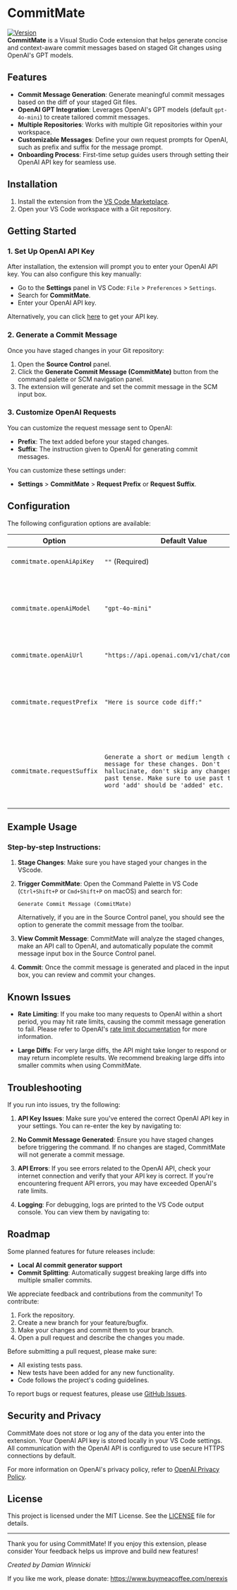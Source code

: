 # CommitMate

[![Version](https://img.shields.io/badge/version-0.0.3-blue.svg)](https://marketplace.visualstudio.com/items?itemName=nerexis.commitmate)  
**CommitMate** is a Visual Studio Code extension that helps generate concise and context-aware commit messages based on staged Git changes using OpenAI's GPT models.

## Features

- **Commit Message Generation**: Generate meaningful commit messages based on the diff of your staged Git files.
- **OpenAI GPT Integration**: Leverages OpenAI's GPT models (default `gpt-4o-mini`) to create tailored commit messages.
- **Multiple Repositories**: Works with multiple Git repositories within your workspace.
- **Customizable Messages**: Define your own request prompts for OpenAI, such as prefix and suffix for the message prompt.
- **Onboarding Process**: First-time setup guides users through setting their OpenAI API key for seamless use.

## Installation

1. Install the extension from the [VS Code Marketplace](https://marketplace.visualstudio.com/items?itemName=nerexis.commitmate).
2. Open your VS Code workspace with a Git repository.

## Getting Started

### 1. Set Up OpenAI API Key
After installation, the extension will prompt you to enter your OpenAI API key. You can also configure this key manually:

- Go to the **Settings** panel in VS Code: `File` > `Preferences` > `Settings`.
- Search for **CommitMate**.
- Enter your OpenAI API key.

Alternatively, you can click [here](https://platform.openai.com/account/api-keys) to get your API key.

### 2. Generate a Commit Message

Once you have staged changes in your Git repository:
1. Open the **Source Control** panel.
2. Click the **Generate Commit Message (CommitMate)** button from the command palette or SCM navigation panel.
3. The extension will generate and set the commit message in the SCM input box.

### 3. Customize OpenAI Requests

You can customize the request message sent to OpenAI:
- **Prefix**: The text added before your staged changes.
- **Suffix**: The instruction given to OpenAI for generating commit messages.

You can customize these settings under:
- **Settings** > **CommitMate** > **Request Prefix** or **Request Suffix**.

## Configuration

The following configuration options are available:

| Option                         | Default Value                                                         | Description                                                                                                 |
|---------------------------------|-----------------------------------------------------------------------|-------------------------------------------------------------------------------------------------------------|
| `commitmate.openAiApiKey`       | `""` (Required)                                                       | Your OpenAI API key.                                                                                         |
| `commitmate.openAiModel`        | `"gpt-4o-mini"`                                                     | The GPT model to use (you can set this to a custom model if desired).                                        |
| `commitmate.openAiUrl`          | `"https://api.openai.com/v1/chat/completions"`                         | The URL of the OpenAI API.                                                                                   |
| `commitmate.requestPrefix`      | `"Here is source code diff:"`                                          | Text added at the beginning of the request sent to OpenAI.                                                   |
| `commitmate.requestSuffix`      | `Generate a short or medium length commit message for these changes. Don't hallucinate, don't skip any changes, use past tense. Make sure to use past tense like word 'add' should be 'added' etc.`| Instructions sent to OpenAI to guide the generation of the commit message.                                   |

## Example Usage

### Step-by-step Instructions:

1. **Stage Changes**: Make sure you have staged your changes in the VScode.
2. **Trigger CommitMate**: Open the Command Palette in VS Code (`Ctrl+Shift+P` or `Cmd+Shift+P` on macOS) and search for:

    ```
    Generate Commit Message (CommitMate)
    ```

    Alternatively, if you are in the Source Control panel, you should see the option to generate the commit message from the toolbar.

3. **View Commit Message**: CommitMate will analyze the staged changes, make an API call to OpenAI, and automatically populate the commit message input box in the Source Control panel.

4. **Commit**: Once the commit message is generated and placed in the input box, you can review and commit your changes.

## Known Issues

- **Rate Limiting**: If you make too many requests to OpenAI within a short period, you may hit rate limits, causing the commit message generation to fail. Please refer to OpenAI's [rate limit documentation](https://platform.openai.com/docs/guides/rate-limits) for more information.
  
- **Large Diffs**: For very large diffs, the API might take longer to respond or may return incomplete results. We recommend breaking large diffs into smaller commits when using CommitMate. 

## Troubleshooting

If you run into issues, try the following:

1. **API Key Issues**: Make sure you've entered the correct OpenAI API key in your settings. You can re-enter the key by navigating to:
   
2. **No Commit Message Generated**: Ensure you have staged changes before triggering the command. If no changes are staged, CommitMate will not generate a commit message.

3. **API Errors**: If you see errors related to the OpenAI API, check your internet connection and verify that your API key is correct. If you're encountering frequent API errors, you may have exceeded OpenAI's rate limits.

4. **Logging**: For debugging, logs are printed to the VS Code output console. You can view them by navigating to:

## Roadmap

Some planned features for future releases include:
- **Local AI commit generator support**
- **Commit Splitting**: Automatically suggest breaking large diffs into multiple smaller commits.

We appreciate feedback and contributions from the community! To contribute:

1. Fork the repository.
2. Create a new branch for your feature/bugfix.
3. Make your changes and commit them to your branch.
4. Open a pull request and describe the changes you made.

Before submitting a pull request, please make sure:

- All existing tests pass.
- New tests have been added for any new functionality.
- Code follows the project's coding guidelines.

To report bugs or request features, please use [GitHub Issues](https://github.com/Nerexis/commit-mate/issues).

## Security and Privacy

CommitMate does not store or log any of the data you enter into the extension. Your OpenAI API key is stored locally in your VS Code settings. All communication with the OpenAI API is configured to use secure HTTPS connections by default.

For more information on OpenAI's privacy policy, refer to [OpenAI Privacy Policy](https://platform.openai.com/privacy).

## License

This project is licensed under the MIT License. See the [LICENSE](https://github.com/Nerexis/commit-mate/blob/main/LICENSE) file for details.

---

Thank you for using CommitMate! If you enjoy this extension, please consider Your feedback helps us improve and build new features!

*Created by Damian Winnicki*

If you like me work, please donate:
https://www.buymeacoffee.com/nerexis